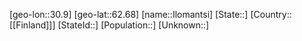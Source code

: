 ﻿---
location: [62.68,30.9]
mapzoom: [7,12] 
mapmarker: city 
type: City
tags:
- geo/City


SpocWebEntityId: 31101
isDeleted: false
confidential: public

---
[geo-lon::30.9]
[geo-lat::62.68]
[name::Ilomantsi]
[State::]
[Country::[[Finland]]]
[StateId::]
[Population::]
[Unknown::]

